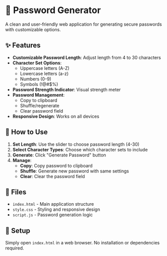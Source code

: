 # 🔐 Password Generator

A clean and user-friendly web application for generating secure passwords with customizable options.

## ✨ Features

- **Customizable Password Length**: Adjust length from 4 to 30 characters
- **Character Set Options**:
  - Uppercase letters (A-Z)
  - Lowercase letters (a-z)
  - Numbers (0-9)
  - Symbols (!@#$%)
- **Password Strength Indicator**: Visual strength meter
- **Password Management**:
  - Copy to clipboard
  - Shuffle/regenerate
  - Clear password field
- **Responsive Design**: Works on all devices

## 🚀 How to Use

1. **Set Length**: Use the slider to choose password length (4-30)
2. **Select Character Types**: Choose which character sets to include
3. **Generate**: Click "Generate Password" button
4. **Manage**:
   - **Copy**: Copy password to clipboard
   - **Shuffle**: Generate new password with same settings
   - **Clear**: Clear the password field

## 📁 Files

- `index.html` - Main application structure
- `style.css` - Styling and responsive design
- `script.js` - Password generation logic

## 🔧 Setup

Simply open `index.html` in a web browser. No installation or dependencies required.
